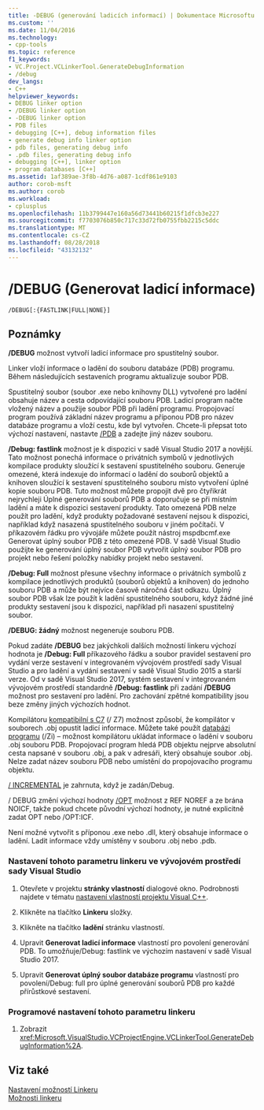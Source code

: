 ```yaml
---
title: -DEBUG (generování ladicích informací) | Dokumentace Microsoftu
ms.custom: ''
ms.date: 11/04/2016
ms.technology:
- cpp-tools
ms.topic: reference
f1_keywords:
- VC.Project.VCLinkerTool.GenerateDebugInformation
- /debug
dev_langs:
- C++
helpviewer_keywords:
- DEBUG linker option
- /DEBUG linker option
- -DEBUG linker option
- PDB files
- debugging [C++], debug information files
- generate debug info linker option
- pdb files, generating debug info
- .pdb files, generating debug info
- debugging [C++], linker option
- program databases [C++]
ms.assetid: 1af389ae-3f8b-4d76-a087-1cdf861e9103
author: corob-msft
ms.author: corob
ms.workload:
- cplusplus
ms.openlocfilehash: 11b3799447e160a56d73441b60215f1dfcb3e227
ms.sourcegitcommit: f7703076b850c717c33d72fb0755fbb2215c5ddc
ms.translationtype: MT
ms.contentlocale: cs-CZ
ms.lasthandoff: 08/28/2018
ms.locfileid: "43132132"
---
```

# <a name="debug-generate-debug-info"></a>/DEBUG (Generovat ladicí informace)
```  
/DEBUG[:{FASTLINK|FULL|NONE}]  
```  
  
## <a name="remarks"></a>Poznámky  

**/DEBUG** možnost vytvoří ladicí informace pro spustitelný soubor.    
  
Linker vloží informace o ladění do souboru databáze (PDB) programu. Během následujících sestaveních programu aktualizuje soubor PDB.  
  
Spustitelný soubor (soubor .exe nebo knihovny DLL) vytvořené pro ladění obsahuje název a cesta odpovídající souboru PDB. Ladicí program načte vložený název a použije soubor PDB při ladění programu. Propojovací program používá základní název programu a příponou PDB pro název databáze programu a vloží cestu, kde byl vytvořen. Chcete-li přepsat toto výchozí nastavení, nastavte [/PDB](../../build/reference/pdb-use-program-database.md) a zadejte jiný název souboru.  

**/Debug: fastlink** možnost je k dispozici v sadě Visual Studio 2017 a novější. Tato možnost ponechá informace o privátních symbolů v jednotlivých kompilace produkty sloužící k sestavení spustitelného souboru. Generuje omezené, která indexuje do informací o ladění do souborů objektů a knihoven sloužící k sestavení spustitelného souboru místo vytvoření úplné kopie souboru PDB. Tuto možnost můžete propojit dvě pro čtyřikrát nejrychleji Úplné generování souborů PDB a doporučuje se při místním ladění a máte k dispozici sestavení produkty. Tato omezená PDB nelze použít pro ladění, když produkty požadované sestavení nejsou k dispozici, například když nasazená spustitelného souboru v jiném počítači. V příkazovém řádku pro vývojáře můžete použít nástroj mspdbcmf.exe Generovat úplný soubor PDB z této omezené PDB. V sadě Visual Studio použijte ke generování úplný soubor PDB vytvořit úplný soubor PDB pro projekt nebo řešení položky nabídky projekt nebo sestavení.  
  
**/Debug: Full** možnost přesune všechny informace o privátních symbolů z kompilace jednotlivých produktů (souborů objektů a knihoven) do jednoho souboru PDB a může být nejvíce časově náročná část odkazu. Úplný soubor PDB však lze použít k ladění spustitelného souboru, když žádné jiné produkty sestavení jsou k dispozici, například při nasazení spustitelný soubor.  
  
**/DEBUG: žádný** možnost negeneruje souboru PDB.  
  
Pokud zadáte **/DEBUG** bez jakýchkoli dalších možností linkeru výchozí hodnota je **/Debug: Full** příkazového řádku a soubor pravidel sestavení pro vydání verze sestavení v integrovaném vývojovém prostředí sady Visual Studio a pro ladění a vydání sestavení v sadě Visual Studio 2015 a starší verze. Od v sadě Visual Studio 2017, systém sestavení v integrovaném vývojovém prostředí standardně **/Debug: fastlink** při zadání **/DEBUG** možnost pro sestavení pro ladění. Pro zachování zpětné kompatibility jsou beze změny jiných výchozích hodnot.  
  
Kompilátoru [kompatibilní s C7](../../build/reference/z7-zi-zi-debug-information-format.md) (/ Z7) možnost způsobí, že kompilátor v souborech .obj opustit ladicí informace. Můžete také použít [databázi programu](../../build/reference/z7-zi-zi-debug-information-format.md) (/Zi) – možnost kompilátoru ukládat informace o ladění v souboru .obj souboru PDB. Propojovací program hledá PDB objektu nejprve absolutní cesta napsané v souboru .obj, a pak v adresáři, který obsahuje soubor .obj. Nelze zadat název souboru PDB nebo umístění do propojovacího programu objektu.  
  
[/ INCREMENTAL](../../build/reference/incremental-link-incrementally.md) je zahrnuta, když je zadán/Debug.  
  
/ DEBUG změní výchozí hodnoty [/OPT](../../build/reference/opt-optimizations.md) možnost z REF NOREF a ze brána NOICF, takže pokud chcete původní výchozí hodnoty, je nutné explicitně zadat OPT nebo /OPT:ICF.  
  
Není možné vytvořit s příponou .exe nebo .dll, který obsahuje informace o ladění. Ladit informace vždy umístěny v souboru .obj nebo .pdb.  
  
### <a name="to-set-this-linker-option-in-the-visual-studio-development-environment"></a>Nastavení tohoto parametru linkeru ve vývojovém prostředí sady Visual Studio  
  
1.  Otevřete v projektu **stránky vlastností** dialogové okno. Podrobnosti najdete v tématu [nastavení vlastností projektu Visual C++](../../ide/working-with-project-properties.md).  
  
2.  Klikněte na tlačítko **Linkeru** složky.  
  
3.  Klikněte na tlačítko **ladění** stránku vlastností.  
  
4.  Upravit **Generovat ladicí informace** vlastností pro povolení generování PDB. To umožňuje/Debug: fastlink ve výchozím nastavení v sadě Visual Studio 2017.  
  
4.  Upravit **Generovat úplný soubor databáze programu** vlastností pro povolení/Debug: full pro úplné generování souborů PDB pro každé přírůstkové sestavení.  
  
### <a name="to-set-this-linker-option-programmatically"></a>Programové nastavení tohoto parametru linkeru  
  
1.  Zobrazit <xref:Microsoft.VisualStudio.VCProjectEngine.VCLinkerTool.GenerateDebugInformation%2A>.  
  
## <a name="see-also"></a>Viz také  
 [Nastavení možností Linkeru](../../build/reference/setting-linker-options.md)   
 [Možnosti linkeru](../../build/reference/linker-options.md)
